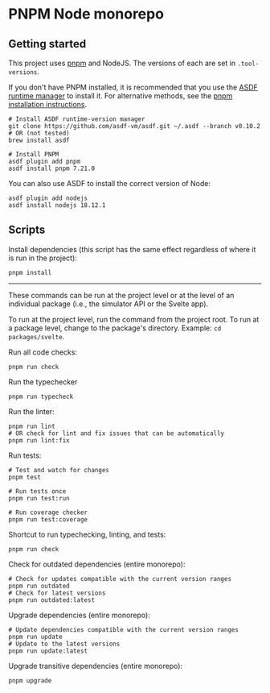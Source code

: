 # PNPM Node monorepo

## Getting started

This project uses [pnpm](https://github.com/pnpm/pnpm) and NodeJS. The versions of each are set in `.tool-versions`.

If you don't have PNPM installed, it is recommended that you use the [ASDF runtime manager](https://asdf-vm.com/) to install it. For alternative methods, see the [pnpm installation instructions](https://pnpm.io/installation).

```shell
# Install ASDF runtime-version manager
git clone https://github.com/asdf-vm/asdf.git ~/.asdf --branch v0.10.2
# OR (not tested)
brew install asdf

# Install PNPM
asdf plugin add pnpm
asdf install pnpm 7.21.0
```

You can also use ASDF to install the correct version of Node:

```shell
asdf plugin add nodejs
asdf install nodejs 18.12.1
```

## Scripts

Install dependencies (this script has the same effect regardless of where it is run in the project):

```shell
pnpm install
```

---

These commands can be run at the project level or at the level of an individual package (i.e., the simulator API or the Svelte app).

To run at the project level, run the command from the project root. To run at a package level, change to the package's directory. Example: `cd packages/svelte`.

Run all code checks:

```shell
pnpm run check
```

Run the typechecker

```shell
pnpm run typecheck
```

Run the linter:

```shell
pnpm run lint
# OR check for lint and fix issues that can be automatically
pnpm run lint:fix
```

Run tests:

```shell
# Test and watch for changes
pnpm test

# Run tests once
pnpm run test:run

# Run coverage checker
pnpm run test:coverage
```

Shortcut to run typechecking, linting, and tests:

```shell
pnpm run check
```

Check for outdated dependencies (entire monorepo):

```shell
# Check for updates compatible with the current version ranges
pnpm run outdated
# Check for latest versions
pnpm run outdated:latest
```

Upgrade dependencies (entire monorepo):

```shell
# Update dependencies compatible with the current version ranges
pnpm run update
# Update to the latest versions
pnpm run update:latest
```

Upgrade transitive dependencies (entire monorepo):

```shell
pnpm upgrade
```
